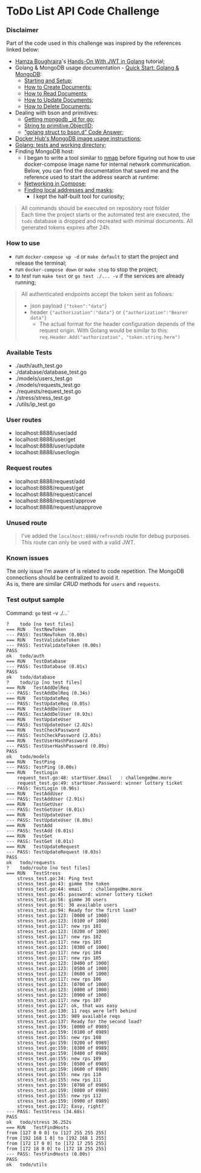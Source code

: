 # ToDo List API Code Challenge

### Disclaimer

Part of the code used in this challenge was inspired by the references linked below:

- [Hamza Boughraira](https://medium.com/@hamza.boughraira)'s [Hands-On With JWT in Golang](https://betterprogramming.pub/hands-on-with-jwt-in-golang-8c986d1bb4c0) tutorial;
- Golang & MongoDB usage documentation - [Quick Start: Golang & MongoDB](https://www.mongodb.com/golang):
  - [Starting and Setup](https://www.mongodb.com/blog/post/quick-start-golang--mongodb--starting-and-setup);
  - [How to Create Documents](https://www.mongodb.com/blog/post/quick-start-golang--mongodb--how-to-create-documents);
  - [How to Read Documents](https://www.mongodb.com/blog/post/quick-start-golang--mongodb--how-to-read-documents);
  - [How to Update Documents](https://www.mongodb.com/blog/post/quick-start-golang--mongodb--how-to-update-documents);
  - [How to Delete Documents](https://www.mongodb.com/blog/post/quick-start-golang--mongodb--how-to-delete-documents);
- Dealing with bson and primitives:
  - [Getting mongodb _id for go](https://dev.to/yasaricli/getting-mongodb-id-for-go-4e05);
  - [String to primitive.ObjectID](https://stackoverflow.com/questions/63879932/string-to-primitive-objectid);
  - [“golang struct to bson.d” Code Answer](https://www.codegrepper.com/code-examples/go/golang+struct+to+bson.d);
- [Docker Hub's MongoDB image usage instructions](https://hub.docker.com/_/mongo);
- [Golang: tests and working directory](https://stackoverflow.com/questions/23847003/golang-tests-and-working-directory);
- Finding MongoDB host:
  - I began to write a tool similar to [nmap](https://www.google.com/url?sa=t&rct=j&q=&esrc=s&source=web&cd=&cad=rja&uact=8&ved=2ahUKEwjDpYr30pbvAhUPlFkKHdPLCygQFjAAegQIARAE&url=https%3A%2F%2Fnmap.org%2F&usg=AOvVaw3VbFWhboEWZ5njba0KMQQX) before figuring out how to use docker-compose image name for internal network communication. Below, you can find the documentation that saved me and the reference used to start the address search at runtime:
  - [Networking in Compose](https://docs.docker.com/compose/networking/);
  - [Finding local addresses and masks](https://stackoverflow.com/a/53325915);
    - I kept the half-built tool for curiosity;

> All commands should be executed on repository root folder  
> Each time the project starts or the automated test are executed, the `todo` database is dropped and recreated with minimal documents.
> All generated tokens expires after 24h.

### How to use

- run `docker-compose up -d` or `make default` to start the project and release the terminal;
- run `docker-compose down` or `make stop` to stop the project;
- *to test* run `make test` or `go test ./... -v` if the services are already running;

> All authenticated endpoints accept the token sent as follows:
>
> - json payload `{"token":"data"}`
> - header `{"authorization":"data"}` or `{"authorization":"Bearer data"}`
>   - The actual format for the header configuration depends of the request origin. With Golang would be similar to this:  
>   ```req.Header.Add("authorization", "token.string.here")```

### Available Tests

- ./auth/auth_test.go
- ./database/database_test.go
- ./models/users_test.go
- ./models/requests_test.go
- ./requests/request_test.go
- ./stress/stress_test.go
- ./utils/ip_test.go

### User routes

- localhost:8888/user/add
- localhost:8888/user/get
- localhost:8888/user/update
- localhost:8888/user/login

### Request routes

- localhost:8888/request/add
- localhost:8888/request/get
- localhost:8888/request/cancel
- localhost:8888/request/approve
- localhost:8888/request/unapprove

### Unused route

> I've added the `localhost:8888/refreshdb` route for debug purposes. This route can only be used with a valid JWT.

### Known issues

The only issue I'm aware of is related to code repetition.
The MongoDB connections should be centralized to avoid it.  
As is, there are similar *CRUD* methods for `users` and `requests`.

### Test output sample

Command: `go` test -v ./...`

```log
?    todo [no test files]
=== RUN   TestNewToken
--- PASS: TestNewToken (0.00s)
=== RUN   TestValidateToken
--- PASS: TestValidateToken (0.00s)
PASS
ok   todo/auth 
=== RUN   TestDatabase
--- PASS: TestDatabase (0.01s)
PASS
ok   todo/database 
?    todo/ip [no test files]
=== RUN   TestAddDelReq
--- PASS: TestAddDelReq (0.34s)
=== RUN   TestUpdateReq
--- PASS: TestUpdateReq (0.05s)
=== RUN   TestAddDelUser
--- PASS: TestAddDelUser (0.93s)
=== RUN   TestUpdateUser
--- PASS: TestUpdateUser (2.02s)
=== RUN   TestCheckPassword
--- PASS: TestCheckPassword (2.03s)
=== RUN   TestUserHashPassword
--- PASS: TestUserHashPassword (0.89s)
PASS
ok   todo/models 
=== RUN   TestPing
--- PASS: TestPing (0.00s)
=== RUN   TestLogin
    request_test.go:48: startUser.Email   : challenge@me.more
    request_test.go:49: startUser.Password: winner lottery ticket
--- PASS: TestLogin (0.96s)
=== RUN   TestAddUser
--- PASS: TestAddUser (2.91s)
=== RUN   TestGetUser
--- PASS: TestGetUser (0.01s)
=== RUN   TestUpdateUser
--- PASS: TestUpdateUser (0.89s)
=== RUN   TestAdd
--- PASS: TestAdd (0.01s)
=== RUN   TestGet
--- PASS: TestGet (0.01s)
=== RUN   TestUpdateRequest
--- PASS: TestUpdateRequest (0.03s)
PASS
ok   todo/requests 
?    todo/route [no test files]
=== RUN   TestStress
    stress_test.go:34: Ping test
    stress_test.go:43: gimme the token
    stress_test.go:44: email   : challenge@me.more
    stress_test.go:45: password: winner lottery ticket
    stress_test.go:56: gimme 30 users
    stress_test.go:91: 30 available users
    stress_test.go:94: Ready for the first load?
    stress_test.go:123: [0000 of 1000]
    stress_test.go:123: [0100 of 1000]
    stress_test.go:117: new rps 101
    stress_test.go:123: [0200 of 1000]
    stress_test.go:117: new rps 102
    stress_test.go:117: new rps 103
    stress_test.go:123: [0300 of 1000]
    stress_test.go:117: new rps 104
    stress_test.go:117: new rps 105
    stress_test.go:123: [0400 of 1000]
    stress_test.go:123: [0500 of 1000]
    stress_test.go:123: [0600 of 1000]
    stress_test.go:117: new rps 106
    stress_test.go:123: [0700 of 1000]
    stress_test.go:123: [0800 of 1000]
    stress_test.go:123: [0900 of 1000]
    stress_test.go:117: new rps 107
    stress_test.go:127: ok, that was easy
    stress_test.go:130: 11 reqs were left behind
    stress_test.go:135: 989 available reqs
    stress_test.go:137: Ready for the second load?
    stress_test.go:159: [0000 of 0989]
    stress_test.go:159: [0100 of 0989]
    stress_test.go:155: new rps 108
    stress_test.go:159: [0200 of 0989]
    stress_test.go:159: [0300 of 0989]
    stress_test.go:159: [0400 of 0989]
    stress_test.go:155: new rps 109
    stress_test.go:159: [0500 of 0989]
    stress_test.go:159: [0600 of 0989]
    stress_test.go:155: new rps 110
    stress_test.go:155: new rps 111
    stress_test.go:159: [0700 of 0989]
    stress_test.go:159: [0800 of 0989]
    stress_test.go:155: new rps 112
    stress_test.go:159: [0900 of 0989]
    stress_test.go:172: Easy, right?
--- PASS: TestStress (34.68s)
PASS
ok   todo/stress 36.252s
=== RUN   TestFindHosts
from [127 0 0 0] to [127 255 255 255]
from [192 168 1 0] to [192 168 1 255]
from [172 17 0 0] to [172 17 255 255]
from [172 18 0 0] to [172 18 255 255]
--- PASS: TestFindHosts (0.00s)
PASS
ok   todo/utils 
```
